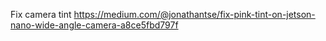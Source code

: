 Fix camera tint https://medium.com/@jonathantse/fix-pink-tint-on-jetson-nano-wide-angle-camera-a8ce5fbd797f